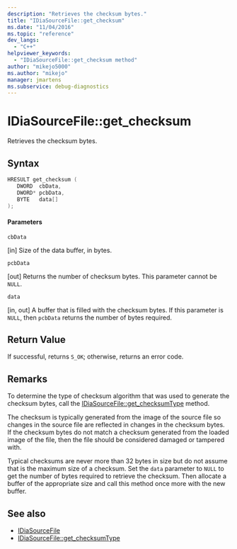 ```yaml
---
description: "Retrieves the checksum bytes."
title: "IDiaSourceFile::get_checksum"
ms.date: "11/04/2016"
ms.topic: "reference"
dev_langs:
  - "C++"
helpviewer_keywords:
  - "IDiaSourceFile::get_checksum method"
author: "mikejo5000"
ms.author: "mikejo"
manager: jmartens
ms.subservice: debug-diagnostics
---
```

# IDiaSourceFile::get_checksum

Retrieves the checksum bytes.

## Syntax

```C++
HRESULT get_checksum ( 
   DWORD  cbData,
   DWORD* pcbData,
   BYTE   data[]
);
```

#### Parameters
 `cbData`

[in] Size of the data buffer, in bytes.

 `pcbData`

[out] Returns the number of checksum bytes. This parameter cannot be `NULL`.

 `data`

[in, out] A buffer that is filled with the checksum bytes. If this parameter is `NULL`, then `pcbData` returns the number of bytes required.

## Return Value
 If successful, returns `S_OK`; otherwise, returns an error code.

## Remarks
 To determine the type of checksum algorithm that was used to generate the checksum bytes, call the [IDiaSourceFile::get_checksumType](../../debugger/debug-interface-access/idiasourcefile-get-checksumtype.md) method.

 The checksum is typically generated from the image of the source file so changes in the source file are reflected in changes in the checksum bytes. If the checksum bytes do not match a checksum generated from the loaded image of the file, then the file should be considered damaged or tampered with.

 Typical checksums are never more than 32 bytes in size but do not assume that is the maximum size of a checksum. Set the `data` parameter to `NULL` to get the number of bytes required to retrieve the checksum. Then allocate a buffer of the appropriate size and call this method once more with the new buffer.

## See also
- [IDiaSourceFile](../../debugger/debug-interface-access/idiasourcefile.md)
- [IDiaSourceFile::get_checksumType](../../debugger/debug-interface-access/idiasourcefile-get-checksumtype.md)
